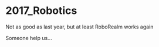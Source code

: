# 2017_Robotics
Not as good as last year, but at least RoboRealm works again<br/>

Someone  help us...
